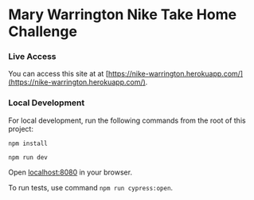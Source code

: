 # Mary Warrington Nike Take Home Challenge

### Live Access

You can access this site at at [https://nike-warrington.herokuapp.com/](https://nike-warrington.herokuapp.com/).

### Local Development
For local development, run the following commands from the root of this project:

`npm install`

`npm run dev`

Open [localhost:8080](localhost:8080) in your browser.

To run tests, use command `npm run cypress:open`.